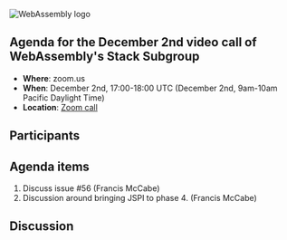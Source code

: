 ![WebAssembly logo](/images/WebAssembly.png)

## Agenda for the December 2nd video call of WebAssembly's Stack Subgroup

- **Where**: zoom.us
- **When**:  December 2nd, 17:00-18:00 UTC (December 2nd, 9am-10am Pacific Daylight Time)
- **Location**: [Zoom call](https://zoom.us/j/91846860726?pwd=NVVNVmpvRVVFQkZTVzZ1dTFEcXgrdz09)

## Participants

## Agenda items

1. Discuss issue #56 (Francis McCabe)
1. Discussion around bringing JSPI to phase 4. (Francis McCabe)

## Discussion
